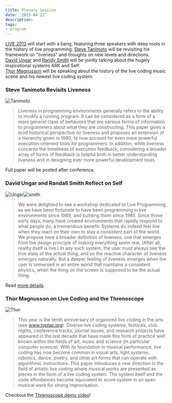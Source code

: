```yaml
---
title: Plenary Session
date: '2013-04-21'
description:
tags:
- program
---
```


[LIVE 2013](http://liveprogramming.github.io/2013/) will start with a bang, featuring three speakers with deep roots in the history of live programming.
[Steve Tanimoto](http://www.cs.washington.edu/people/faculty/tanimoto/) will be revisiting his framework on "liveness" and thoughts on new levels and directions.  
[David Ungar](http://researcher.watson.ibm.com/researcher/view.php?person=us-davidungar) and [Randy Smith](http://labs.oracle.com/pls/apex/f?p=labs:bio:0:118) will be jointly talking about the hugely inspirational systems ARK and Self.  
[Thor Magnusson](http://arts.brighton.ac.uk/staff/thor-magnusson) will be speaking about the history of the live coding music scene and his newest live coding system.

### Steve Tanimoto Revisits Liveness

![Tanimoto]({{urls.media}}/tanimoto.png) 

> Liveness in programming environments generally
> refers to the ability to modify a running program. It can be
> considered as a form of a more general class of behaviors that are
> various forms of information to programmers about what they
> are constructing. This paper gives a brief historical perspective
> on liveness and proposes an extension of a hierarchy given in
> 1990, to now account for even more powerful execution-oriented
> tools for programmers. In addition, while liveness concerns the
> timeliness of execution feedback, considering a broader array of
> forms of feedback is helpful both in better understanding liveness
> and in designing ever more powerful development tools.

Full paper will be posted after conference.

### David Ungar and Randall Smith Reflect on Self

![Ungar]({{urls.media}}/ungar.png)![smith]({{urls.media}}/smith.png)

> We were delighted to see a workshop dedicated to Live Programming, 
> as we have been fortunate to have been programming in live environments since 1969, 
> and building them since 1985. Since those early days, many have created environments that rapidly respond to what people do, 
> a tremendous benefit. Systems do indeed feel live when they react on their own to stay a consistent part of the world. 
> We propose here a broader definition of liveness, one that emerges from the design principle of making everything seem real. 
> (After all, reality itself is live.) In any such system, the user must always see the true state of the actual thing, 
> and so the reactive character of liveness emerges naturally. But a deeper feeling of liveness emerges when the user 
> is immersed in an entire world that maintains a consistent physics, when the thing on the screen is supposed to be the actual thing. 

Read [more details](http://davidungar.net/Live2013/Live_2013.html).

### Thor Magnusson on Live Coding and the Threnoscope
![Thor]({{urls.media}}/thor.png)

> This year is the tenth anniversary of organized live coding
> in the arts (see www.toplap.org). Diverse live coding systems,
> festivals, club nights, conference tracks, journal issues, and
> research projects have appeared in the last decade that have
> made this form of practice well known within the fields of art,
> music and science (in particular computer science). With its
> foundation in musical performance, live coding has now
> become common in visual arts, light systems, robotics, dance,
> poetry, and other art forms that can operate with algorithmic
> instructions. This paper introduces a new direction in the field of
> artistic live coding where musical works are presented as pieces
> in the form of a live coding system. The system itself and the code
> affordances become equivalent to score system in an open
> musical work for strong improvisation.

Checkout the [Threnoscope demo video](http://vimeo.com/63335988)!


